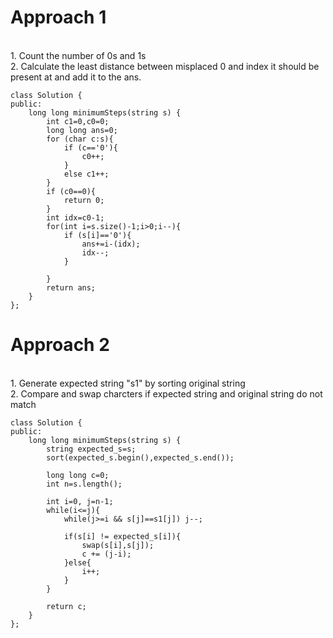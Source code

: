 # Approach 1
<br/>1. Count the number of 0s and 1s
<br/>2. Calculate the least distance between misplaced 0 and index it should be present at and add it to the ans.
```
class Solution {
public:
    long long minimumSteps(string s) {
        int c1=0,c0=0;
        long long ans=0;
        for (char c:s){
            if (c=='0'){
                c0++;
            }
            else c1++;
        }
        if (c0==0){
            return 0;
        }
        int idx=c0-1;
        for(int i=s.size()-1;i>0;i--){
            if (s[i]=='0'){
                ans+=i-(idx);
                idx--;
            }

        }
        return ans;
    }
};
```
# Approach 2
<br/> 1. Generate expected string "s1" by sorting original string
<br/> 2. Compare and swap charcters if expected string and original string do not match
```
class Solution {
public:
    long long minimumSteps(string s) {
        string expected_s=s;
        sort(expected_s.begin(),expected_s.end()); 
        
        long long c=0;
        int n=s.length();
        
        int i=0, j=n-1;
        while(i<=j){
            while(j>=i && s[j]==s1[j]) j--;
            
            if(s[i] != expected_s[i]){
                swap(s[i],s[j]);
                c += (j-i);
            }else{
                i++;
            }
        }
        
        return c;
    }
};
```
